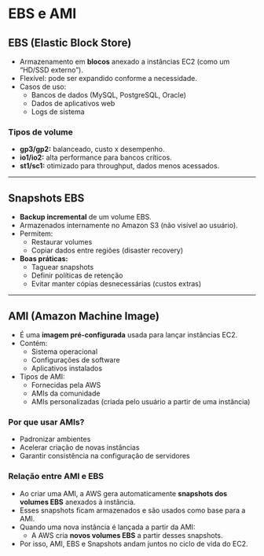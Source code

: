 # EBS e AMI

## EBS (Elastic Block Store)
- Armazenamento em **blocos** anexado a instâncias EC2 (como um “HD/SSD externo”).
- Flexível: pode ser expandido conforme a necessidade.
- Casos de uso:
  - Bancos de dados (MySQL, PostgreSQL, Oracle)
  - Dados de aplicativos web
  - Logs de sistema

### Tipos de volume
- **gp3/gp2:** balanceado, custo x desempenho.
- **io1/io2:** alta performance para bancos críticos.
- **st1/sc1:** otimizado para throughput, dados menos acessados.

---

## Snapshots EBS
- **Backup incremental** de um volume EBS.
- Armazenados internamente no Amazon S3 (não visível ao usuário).
- Permitem:
  - Restaurar volumes
  - Copiar dados entre regiões (disaster recovery)
- **Boas práticas:**
  - Taguear snapshots
  - Definir políticas de retenção
  - Evitar manter cópias desnecessárias (custos extras)
  
---

## AMI (Amazon Machine Image)
- É uma **imagem pré-configurada** usada para lançar instâncias EC2.
- Contém:
  - Sistema operacional
  - Configurações de software
  - Aplicativos instalados
- Tipos de AMI:
  - Fornecidas pela AWS
  - AMIs da comunidade
  - AMIs personalizadas (criada pelo usuário a partir de uma instância)

### Por que usar AMIs?
- Padronizar ambientes
- Acelerar criação de novas instâncias
- Garantir consistência na configuração de servidores

### Relação entre AMI e EBS
- Ao criar uma AMI, a AWS gera automaticamente **snapshots dos volumes EBS** anexados à instância.
- Esses snapshots ficam armazenados e são usados como base para a AMI.
- Quando uma nova instância é lançada a partir da AMI:
  - A AWS cria **novos volumes EBS** a partir desses snapshots.
- Por isso, AMI, EBS e Snapshots andam juntos no ciclo de vida do EC2.

